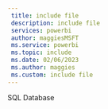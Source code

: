 ```yaml
---
 title: include file
 description: include file
 services: powerbi
 author: maggiesMSFT
 ms.service: powerbi
 ms.topic: include
 ms.date: 02/06/2023
 ms.author: maggies
 ms.custom: include file
---
```

SQL Database
